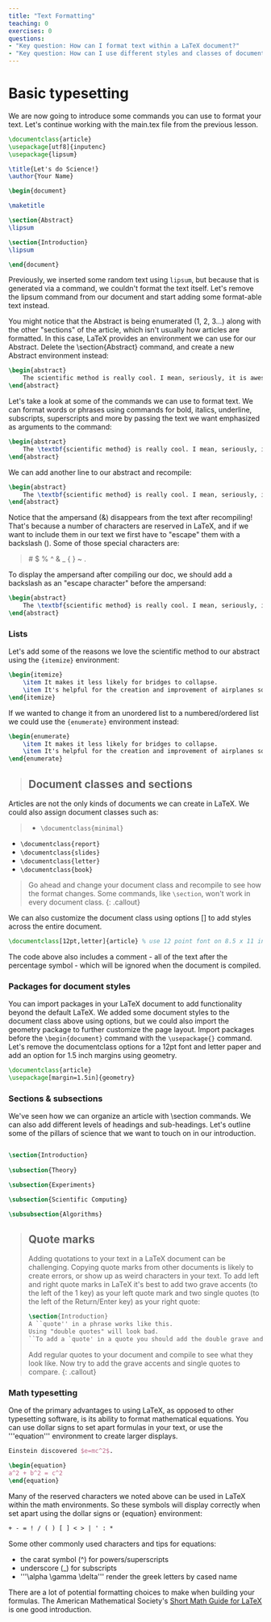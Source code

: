 ```yaml
---
title: "Text Formatting"
teaching: 0
exercises: 0
questions:
- "Key question: How can I format text within a LaTeX document?"
- "Key question: How can I use different styles and classes of documents?"
---
```


# Basic typesetting

We are now going to introduce some commands you can use to format your text. Let's continue working with the main.tex file from the previous lesson.

```latex
\documentclass{article}
\usepackage[utf8]{inputenc}
\usepackage{lipsum}

\title{Let's do Science!}
\author{Your Name}

\begin{document}

\maketitle

\section{Abstract}
\lipsum

\section{Introduction}
\lipsum

\end{document}
```

Previously, we inserted some random text using `lipsum`, but because that is 
generated via a command, we couldn't format the text itself. Let's remove the lipsum command from our document and start adding some format-able text instead.  

You might notice that the Abstract is being enumerated (1, 2, 3...) along with the other "sections" of the article, which isn't usually how articles are formatted. In this case, LaTeX provides an environment we can use for our Abstract. Delete the \section{Abstract} command, and create a new Abstract environment instead:

```latex
\begin{abstract}
	The scientific method is really cool. I mean, seriously, it is awesome!
\end{abstract}
``` 

Let's take a look at some of the commands we can use to format text. We can format words or phrases using commands for bold, italics, underline, subscripts, superscripts and more by passing the text we want emphasized as arguments to the command:

```latex
\begin{abstract}
	The \textbf{scientific method} is really cool. I mean, seriously, it is \textit{awesome}! It is the 1\textsuperscript{st} method that you should use when you want to do science.
\end{abstract}
```
We can add another line to our abstract and recompile:
```latex
\begin{abstract}
	The \textbf{scientific method} is really cool. I mean, seriously, it is \textit{awesome}! It is the 1\textsuperscript{st} method that you should use when you want to do science. Can you imagine what technology & engineering would look like without the scientific method?
\end{abstract}
```

Notice that the ampersand (&) disappears from the text after recompiling! That's because a number of characters are reserved in LaTeX, and if we want to include them in our text we first have to "escape" them with a backslash (\). Some of those special characters are: 
> \# $ % ^ & _ { } ~ \. 

To display the ampersand after compiling our doc, we should add a backslash as an "escape character" before the ampersand:
```latex
\begin{abstract}
	The \textbf{scientific method} is really cool. I mean, seriously, it is \textit{awesome}! It is the 1\textsuperscript{st} method that you should use when you want to do science. Can you imagine what technology \& engineering would look like without the scientific method?
\end{abstract}
```
### Lists

Let's add some of the reasons we love the scientific method to our abstract using the ```{itemize}``` environment:
```latex
\begin{itemize}
	\item It makes it less likely for bridges to collapse.
	\item It's helpful for the creation and improvement of airplanes so we can fly to cool places.
\end{itemize}
```

If we wanted to change it from an unordered list to a numbered/ordered list we could use the ```{enumerate}``` environment instead:
```latex
\begin{enumerate}
   	\item It makes it less likely for bridges to collapse.
   	\item It's helpful for the creation and improvement of airplanes so we can fly to cool places
\end{enumerate}
```

> ## Document classes and sections
Articles are not the only kinds of documents we can create in LaTeX. We could also assign document classes such as:
> * ```\documentclass{minimal}```
* ```\documentclass{report}```
* ```\documentclass{slides}```
* ```\documentclass{letter}```
* ```\documentclass{book}```
> 
> Go ahead and change your document class and recompile to see how the format changes. Some commands, like ```\section```, won't work in every document class. 
{: .callout}

We can also customize the document class using options [] to add styles across the entire document.

```latex
\documentclass[12pt,letter]{article} % use 12 point font on 8.5 x 11 inch (letter) paper
```

The code above also includes a comment - all of the text after the percentage symbol - which will be ignored when the document is compiled. 

### Packages for document styles

You can import packages in your LaTeX document to add functionality beyond the default LaTeX. We added some document styles to the document class above using options, but we could also import the geometry package to further customize the page layout. Import packages before the ```\begin{document}``` command with the ```\usepackage{}``` command. Let's remove the documentclass options for a 12pt font and letter paper and add an option for 1.5 inch margins using geometry.

```latex
\documentclass{article}
\usepackage[margin=1.5in]{geometry}

```
### Sections & subsections
We've seen how we can organize an article with \section commands. We can also add different levels of headings and sub-headings. Let's outline some of the pillars of science that we want to touch on in our introduction.

```latex

\section{Introduction}
	
\subsection{Theory}

\subsection{Experiments}

\subsection{Scientific Computing}

\subsubsection{Algorithms}

```
> ## Quote marks
> Adding quotations to your text in a LaTeX document can be challenging. Copying quote marks from other documents is likely to create errors, or show up as weird characters in your text. To add left and right quote marks in LaTeX it's best to add two grave accents (to the left of the 1 key) as your left quote mark and two single quotes (to the left of the Return/Enter key) as your right quote:
> ```latex
> \section{Introduction}
> A ``quote'' in a phrase works like this.
> Using "double quotes" will look bad.
> ``To add a `quote' in a quote you should add the double grave and single quotes outside of a single grave and single quote mark.''
> ```
> Add regular quotes to your document and compile to see what they look like. Now try to add the grave accents and single quotes to compare. 
{: .callout}

### Math typesetting
One of the primary advantages to using LaTeX, as opposed to other typesetting software, is its ability to format mathematical equations. 
You can use dollar signs to set apart formulas in your text, or use the '''equation''' environment to create larger displays. 

```latex
Einstein discovered $e=mc^2$.

\begin{equation}
a^2 + b^2 = c^2
\end{equation}

```
Many of the reserved characters we noted above can be used in LaTeX within the math environments. So these symbols will display correctly when set apart using the dollar signs or {equation} environment:

```latex
+ - = ! / ( ) [ ] < > | ' : *
```

Some other commonly used characters and tips for equations:
- the carat symbol (^) for powers/superscripts
- underscore (\_) for subscripts
- '''\alpha \gamma \delta''' render the greek letters by cased name

There are a lot of potential formatting choices to make when building your formulas. The American Mathematical Society's [Short Math Guide for LaTeX](http://tug.ctan.org/info/short-math-guide/short-math-guide.pdf) is one good introduction. 

